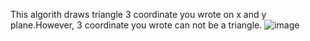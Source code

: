 This algorith draws triangle 3 coordinate you wrote on x and y plane.However, 3 coordinate you wrote can not be a triangle.
![image](https://github.com/user-attachments/assets/b43d217e-bdfd-4f90-955f-02f6ded66704)
